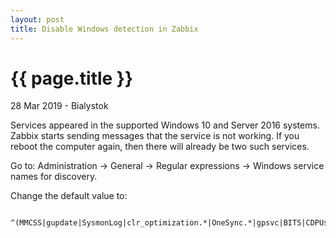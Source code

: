 ```yaml
---
layout: post
title: Disable Windows detection in Zabbix
---
```


{{ page.title }}
================

<p class="meta">28 Mar 2019 - Bialystok</p>
<script src="css/rainbow.min.js"></script>
<link href="css/blackboard.css" rel="stylesheet">

Services appeared in the supported Windows 10 and Server 2016 systems. Zabbix starts sending messages that the service is not working. If you reboot the computer again, then there will already be two such services.

Go to: Administration → General -> Regular expressions -> Windows service names for discovery.

Change the default value to:
<pre><code data-language="php">
^(MMCSS|gupdate|SysmonLog|clr_optimization.*|OneSync.*|gpsvc|BITS|CDPUserSvc.*|.*KMSELDI|stisvc|UsoSvc|TrustedInstaller|WbioSrvc|tmlisten|ntrts|ntrtscan|CDPSvc|SCardSvr|tiled.*)$
</code></pre>
